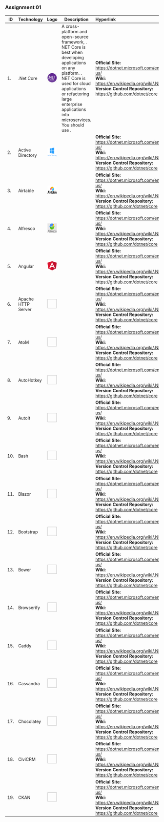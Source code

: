 ### Assignment 01

| ID | Technology | Logo | Description | Hyperlink | License |
|----|------------|:------:|-------------|:-----------|---------|
|1.  | .Net Core  | <img src="netcore.png" width="30" height="30"> | A cross-platform and open-source framework, . NET Core is best when developing applications on any platform. . NET Core is used for cloud applications or refactoring large enterprise applications into microservices. You should use . | **Official Site:** https://dotnet.microsoft.com/en-us/ <br> **Wiki:** https://en.wikipedia.org/wiki/.NET  <br> **Version Control Repository:** https://github.com/dotnet/core | 123123123 | 
|2.  | Active Directory  | <img src="activedirectory.png" width="30" height="30"> |   | **Official Site:** https://dotnet.microsoft.com/en-us/ <br> **Wiki:** https://en.wikipedia.org/wiki/.NET  <br> **Version Control Repository:** https://github.com/dotnet/core | 123123123 | 
|3.  | Airtable  | <img src="airtable.png" width="30" height="30"> |   | **Official Site:** https://dotnet.microsoft.com/en-us/ <br> **Wiki:** https://en.wikipedia.org/wiki/.NET  <br> **Version Control Repository:** https://github.com/dotnet/core | 123123123 | 
|4.  |  Alfresco | <img src="alfresco.png" width="30" height="30"> |   | **Official Site:** https://dotnet.microsoft.com/en-us/ <br> **Wiki:** https://en.wikipedia.org/wiki/.NET  <br> **Version Control Repository:** https://github.com/dotnet/core | 123123123 | 
|5.  | Angular  | <img src="angular.png" width="30" height="30"> |   | **Official Site:** https://dotnet.microsoft.com/en-us/ <br> **Wiki:** https://en.wikipedia.org/wiki/.NET  <br> **Version Control Repository:** https://github.com/dotnet/core | 123123123 | 
|6.  | Apache HTTP Server  | <img src=" " width="30" height="30"> |   | **Official Site:** https://dotnet.microsoft.com/en-us/ <br> **Wiki:** https://en.wikipedia.org/wiki/.NET  <br> **Version Control Repository:** https://github.com/dotnet/core | 123123123 | 
|7.  | AtoM  | <img src=" " width="30" height="30"> |   | **Official Site:** https://dotnet.microsoft.com/en-us/ <br> **Wiki:** https://en.wikipedia.org/wiki/.NET  <br> **Version Control Repository:** https://github.com/dotnet/core | 123123123 | 
|8.  | AutoHotkey  | <img src=" " width="30" height="30"> |   | **Official Site:** https://dotnet.microsoft.com/en-us/ <br> **Wiki:** https://en.wikipedia.org/wiki/.NET  <br> **Version Control Repository:** https://github.com/dotnet/core | 123123123 | 
|9.  | AutoIt  | <img src=" " width="30" height="30"> |   | **Official Site:** https://dotnet.microsoft.com/en-us/ <br> **Wiki:** https://en.wikipedia.org/wiki/.NET  <br> **Version Control Repository:** https://github.com/dotnet/core | 123123123 | 
|10.  | Bash   | <img src=" " width="30" height="30"> |   | **Official Site:** https://dotnet.microsoft.com/en-us/ <br> **Wiki:** https://en.wikipedia.org/wiki/.NET  <br> **Version Control Repository:** https://github.com/dotnet/core | 123123123 | 
|11.  | Blazor  | <img src=" " width="30" height="30"> |   | **Official Site:** https://dotnet.microsoft.com/en-us/ <br> **Wiki:** https://en.wikipedia.org/wiki/.NET  <br> **Version Control Repository:** https://github.com/dotnet/core | 123123123 | 
|12.  | Bootstrap  | <img src=" " width="30" height="30"> |   | **Official Site:** https://dotnet.microsoft.com/en-us/ <br> **Wiki:** https://en.wikipedia.org/wiki/.NET  <br> **Version Control Repository:** https://github.com/dotnet/core | 123123123 | 
|13.  | Bower  | <img src=" " width="30" height="30"> |   | **Official Site:** https://dotnet.microsoft.com/en-us/ <br> **Wiki:** https://en.wikipedia.org/wiki/.NET  <br> **Version Control Repository:** https://github.com/dotnet/core | 123123123 | 
|14.  | Browserify  | <img src=" " width="30" height="30"> |   | **Official Site:** https://dotnet.microsoft.com/en-us/ <br> **Wiki:** https://en.wikipedia.org/wiki/.NET  <br> **Version Control Repository:** https://github.com/dotnet/core | 123123123 |  
|15.  | Caddy  | <img src=" " width="30" height="30"> |   | **Official Site:** https://dotnet.microsoft.com/en-us/ <br> **Wiki:** https://en.wikipedia.org/wiki/.NET  <br> **Version Control Repository:** https://github.com/dotnet/core | 123123123 | 
|16.  | Cassandra  | <img src=" " width="30" height="30"> |   | **Official Site:** https://dotnet.microsoft.com/en-us/ <br> **Wiki:** https://en.wikipedia.org/wiki/.NET  <br> **Version Control Repository:** https://github.com/dotnet/core | 123123123 |  
|17.  | Chocolatey  | <img src=" " width="30" height="30"> |   | **Official Site:** https://dotnet.microsoft.com/en-us/ <br> **Wiki:** https://en.wikipedia.org/wiki/.NET  <br> **Version Control Repository:** https://github.com/dotnet/core | 123123123 |  
|18.  | CiviCRM  | <img src=" " width="30" height="30"> |   | **Official Site:** https://dotnet.microsoft.com/en-us/ <br> **Wiki:** https://en.wikipedia.org/wiki/.NET  <br> **Version Control Repository:** https://github.com/dotnet/core | 123123123 |  
|19.  | CKAN  | <img src=" " width="30" height="30"> |   | **Official Site:** https://dotnet.microsoft.com/en-us/ <br> **Wiki:** https://en.wikipedia.org/wiki/.NET  <br> **Version Control Repository:** https://github.com/dotnet/core | 123123123 | 

